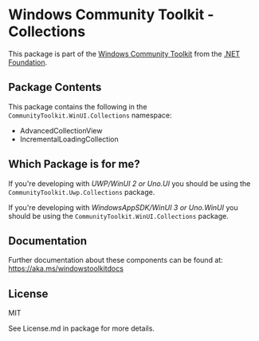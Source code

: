 
# Windows Community Toolkit - Collections

This package is part of the [Windows Community Toolkit](https://aka.ms/toolkit/windows) from the [.NET Foundation](https://dotnetfoundation.org).

## Package Contents

This package contains the following in the `CommunityToolkit.WinUI.Collections` namespace:

- AdvancedCollectionView
- IncrementalLoadingCollection

## Which Package is for me?

If you're developing with _UWP/WinUI 2 or Uno.UI_ you should be using the `CommunityToolkit.Uwp.Collections` package.

If you're developing with _WindowsAppSDK/WinUI 3 or Uno.WinUI_ you should be using the `CommunityToolkit.WinUI.Collections` package.

## Documentation

Further documentation about these components can be found at: https://aka.ms/windowstoolkitdocs

## License

MIT

See License.md in package for more details.
